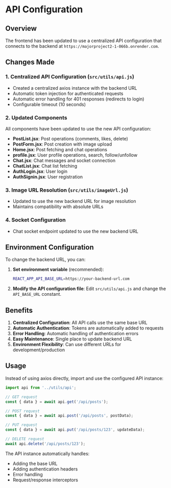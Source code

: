 # API Configuration

## Overview
The frontend has been updated to use a centralized API configuration that connects to the backend at `https://majorproject2-1-066b.onrender.com`.

## Changes Made

### 1. Centralized API Configuration (`src/utils/api.js`)
- Created a centralized axios instance with the backend URL
- Automatic token injection for authenticated requests
- Automatic error handling for 401 responses (redirects to login)
- Configurable timeout (10 seconds)

### 2. Updated Components
All components have been updated to use the new API configuration:

- **PostList.jsx**: Post operations (comments, likes, delete)
- **PostForm.jsx**: Post creation with image upload
- **Home.jsx**: Post fetching and chat operations
- **profile.jsx**: User profile operations, search, follow/unfollow
- **Chat.jsx**: Chat messages and socket connection
- **ChatList.jsx**: Chat list fetching
- **AuthLogin.jsx**: User login
- **AuthSignin.jsx**: User registration

### 3. Image URL Resolution (`src/utils/imageUrl.js`)
- Updated to use the new backend URL for image resolution
- Maintains compatibility with absolute URLs

### 4. Socket Configuration
- Chat socket endpoint updated to use the new backend URL

## Environment Configuration

To change the backend URL, you can:

1. **Set environment variable** (recommended):
   ```bash
   REACT_APP_API_BASE_URL=https://your-backend-url.com
   ```

2. **Modify the API configuration file**:
   Edit `src/utils/api.js` and change the `API_BASE_URL` constant.

## Benefits

1. **Centralized Configuration**: All API calls use the same base URL
2. **Automatic Authentication**: Tokens are automatically added to requests
3. **Error Handling**: Automatic handling of authentication errors
4. **Easy Maintenance**: Single place to update backend URL
5. **Environment Flexibility**: Can use different URLs for development/production

## Usage

Instead of using axios directly, import and use the configured API instance:

```javascript
import api from '../utils/api';

// GET request
const { data } = await api.get('/api/posts');

// POST request
const { data } = await api.post('/api/posts', postData);

// PUT request
const { data } = await api.put('/api/posts/123', updateData);

// DELETE request
await api.delete('/api/posts/123');
```

The API instance automatically handles:
- Adding the base URL
- Adding authentication headers
- Error handling
- Request/response interceptors
